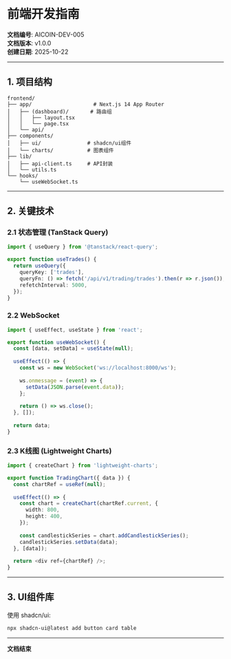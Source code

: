 # 前端开发指南

**文档编号**: AICOIN-DEV-005  
**文档版本**: v1.0.0  
**创建日期**: 2025-10-22

---

## 1. 项目结构

```
frontend/
├── app/                    # Next.js 14 App Router
│   ├── (dashboard)/       # 路由组
│   │   ├── layout.tsx
│   │   └── page.tsx
│   └── api/
├── components/
│   ├── ui/               # shadcn/ui组件
│   └── charts/           # 图表组件
├── lib/
│   ├── api-client.ts     # API封装
│   └── utils.ts
└── hooks/
    └── useWebSocket.ts
```

---

## 2. 关键技术

### 2.1 状态管理 (TanStack Query)
```typescript
import { useQuery } from '@tanstack/react-query';

export function useTrades() {
  return useQuery({
    queryKey: ['trades'],
    queryFn: () => fetch('/api/v1/trading/trades').then(r => r.json()),
    refetchInterval: 5000,
  });
}
```

### 2.2 WebSocket
```typescript
import { useEffect, useState } from 'react';

export function useWebSocket() {
  const [data, setData] = useState(null);
  
  useEffect(() => {
    const ws = new WebSocket('ws://localhost:8000/ws');
    
    ws.onmessage = (event) => {
      setData(JSON.parse(event.data));
    };
    
    return () => ws.close();
  }, []);
  
  return data;
}
```

### 2.3 K线图 (Lightweight Charts)
```typescript
import { createChart } from 'lightweight-charts';

export function TradingChart({ data }) {
  const chartRef = useRef(null);
  
  useEffect(() => {
    const chart = createChart(chartRef.current, {
      width: 800,
      height: 400,
    });
    
    const candlestickSeries = chart.addCandlestickSeries();
    candlestickSeries.setData(data);
  }, [data]);
  
  return <div ref={chartRef} />;
}
```

---

## 3. UI组件库

使用 shadcn/ui:
```bash
npx shadcn-ui@latest add button card table
```

---

**文档结束**

